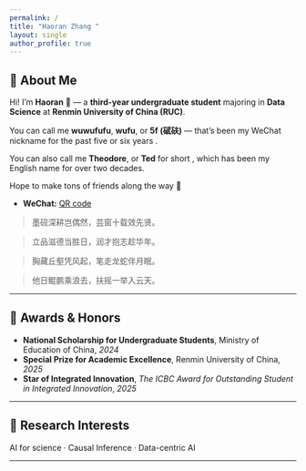 ```yaml
---
permalink: /
title: "Haoran Zhang "
layout: single
author_profile: true
---
```


## 🧭 About Me

Hi! I’m **Haoran** 👋 —  a **third-year undergraduate student** majoring in **Data Science** at **Renmin University of China (RUC)**.  

You can call me **wuwufufu**, **wufu**, or **5f (碔砆)** — that’s been my WeChat nickname for the past five or six years .  

You can also call me **Theodore**, or **Ted** for short , which has been my English name for over two decades.  

Hope to make tons of friends along the way 🤝

- **WeChat:** [QR code](bff4e509c0f9aacc0de631b3ffa8276b.jpg)

> 墨砚深耕岂偶然，芸窗十载效先贤。

> 立品滋德当胜日，润才抱志趁华年。

> 胸藏丘壑凭风起，笔走龙蛇伴月眠。

> 他日鲲鹏乘浪去，扶摇一举入云天。

---
## 🏅 Awards & Honors

- **National Scholarship for Undergraduate Students**, Ministry of Education of China, *2024*  
- **Special Prize for Academic Excellence**, Renmin University of China, *2025*  
- **Star of Integrated Innovation**, *The ICBC Award for Outstanding Student in Integrated Innovation*, *2025*

---

## 🚀 Research Interests

AI for science · Causal Inference · Data-centric AI 

---
